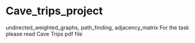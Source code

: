 # Cave_trips_project
undirected_weighted_graphs, path_finding, adjacency_matrix
For the task please read Cave Trips pdf file 
